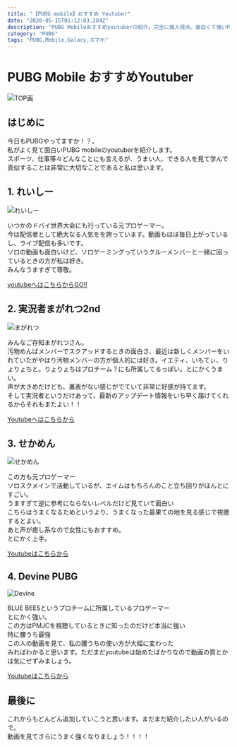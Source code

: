```yaml
---
title: "【PUBG mobile】おすすめ Youtuber"
date: "2020-05-15T01:12:03.284Z"
description: "PUBG Mobileおすすめyoutuberの紹介。完全に個人視点。面白くて強いPUBG mobileのyoutuberを紹介します。これをみてさらに強くなろう！！"
category: "PUBG"
tags: "PUBG,Mobile,Galacy,スマホ"
---
```


# PUBG Mobile おすすめYoutuber

![TOP画](https://paper-attachments.dropbox.com/s_8167C6184B12C19709F01F512F7A0C8253173B6B15858BC4AD145F69E572F2F5_1589531479554_Screenshot_20200511-151651_PUBG+MOBILE.png)



## はじめに

今日もPUBGやってますか！？。<br>
私がよく見て面白いPUBG mobileのyoutuberを紹介します。<br>
スポーツ、仕事等々どんなことにも言えるが、うまい人、できる人を見て学んで真似することは非常に大切なことであると私は思います。<br>


## 1. れいしー
![れいしー](https://paper-attachments.dropbox.com/s_8167C6184B12C19709F01F512F7A0C8253173B6B15858BC4AD145F69E572F2F5_1589529958488_image.png)


いつかのドバイ世界大会にも行っている元プロゲーマー。<br>
今は配信者として絶大なる人気をを誇っています。動画もほぼ毎日上がっているし、ライブ配信も多いです。<br>
ソロの動画も面白いけど、ソロゲーミングっていうクルーメンバーと一緒に回っているときの方が私は好き。<br>
みんなうますぎて尊敬。

[youtubeへはこちらからGO!!](https://www.youtube.com/channel/UCrfZDNPdTjff8quLyZOnzxw)


## 2. 実況者まがれつ2nd
![まがれつ](https://paper-attachments.dropbox.com/s_8167C6184B12C19709F01F512F7A0C8253173B6B15858BC4AD145F69E572F2F5_1589530263108_image.png)


みんなご存知まがれつさん。<br>
汚物めんばメンバーでスクアッドするときの面白さ、最近は新しくメンバーをいれていたがやはり汚物メンバーの方が個人的には好き。イエティ、いもてぃ、りょりょちと。りょりょちはプロチーム？にも所属してるっぽい。とにかくうまい。<br>
声が大きめだけども、裏表がない感じがでていて非常に好感が持てます。<br>
そして実況者というだけあって、最新のアップデート情報をいち早く届けてくれるからそれもまたよい！！<br>

[Youtubeへはこちらから](https://www.youtube.com/channel/UC_70NSgbizG_lpRpva2m1qw)

## 3. せかめん
![せかめん](https://paper-attachments.dropbox.com/s_8167C6184B12C19709F01F512F7A0C8253173B6B15858BC4AD145F69E572F2F5_1589530651237_image.png)


この方も元プロゲーマー<br>
ソロスクメインで活動しているが、エイムはもちろんのこと立ち回りがほんとにすごい。<br>
うますぎて逆に参考にならないレベルだけど見ていて面白い<br>
こちらはうまくなるためというより、うまくなった最果ての地を見る感じで視聴するとよい。<br>
あと声が癒し系なので女性にもおすすめ。<br>
とにかく上手。<br>

[Youtubeはこちらから](https://www.youtube.com/channel/UCFdLgAQYkEZjVoMRc9YaXag)


## 4. Devine PUBG
![Devine](https://paper-attachments.dropbox.com/s_8167C6184B12C19709F01F512F7A0C8253173B6B15858BC4AD145F69E572F2F5_1589530823052_image.png)


BLUE BEESというプロチームに所属しているプロゲーマー<br>
とにかく強い。<br>
この方はPMJCを視聴しているときに知ったのだけど本当に強い<br>
特に腰うち最強<br>
この人の動画を見て、私の腰うちの使い方が大幅に変わった<br>
みればわかると思います。ただまだyoutubeは始めたばかりなので動画の質とかは気にせずみましょう。

[Youtubeはこちらから](https://www.youtube.com/channel/UCj0xoslVae2aN0oHY6Ka9Yw)


## 最後に

これからもどんどん追加していこうと思います。まだまだ紹介したい人がいるので。<br>
動画を見てさらにうまく強くなりましょう！！！！



